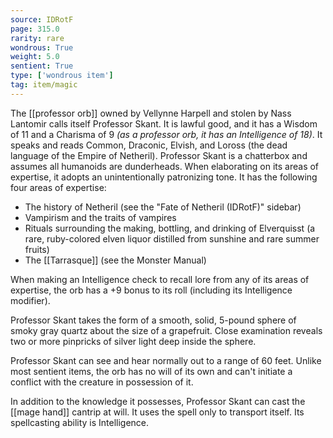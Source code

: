 ```yaml
---
source: IDRotF
page: 315.0
rarity: rare
wondrous: True
weight: 5.0
sentient: True
type: ['wondrous item']
tag: item/magic
---
```


The [[professor orb]] owned by Vellynne Harpell and stolen by Nass Lantomir calls itself Professor Skant. It is lawful good, and it has a Wisdom of 11 and a Charisma of 9 _(as a professor orb, it has an Intelligence of 18)_. It speaks and reads Common, Draconic, Elvish, and Loross (the dead language of the Empire of Netheril). Professor Skant is a chatterbox and assumes all humanoids are dunderheads. When elaborating on its areas of expertise, it adopts an unintentionally patronizing tone. It has the following four areas of expertise:

- The history of Netheril (see the "Fate of Netheril (IDRotF)" sidebar)
- Vampirism and the traits of vampires
- Rituals surrounding the making, bottling, and drinking of Elverquisst (a rare, ruby-colored elven liquor distilled from sunshine and rare summer fruits)
- The [[Tarrasque]] (see the Monster Manual)

When making an Intelligence check to recall lore from any of its areas of expertise, the orb has a +9 bonus to its roll (including its Intelligence modifier).

Professor Skant takes the form of a smooth, solid, 5-pound sphere of smoky gray quartz about the size of a grapefruit. Close examination reveals two or more pinpricks of silver light deep inside the sphere.

Professor Skant can see and hear normally out to a range of 60 feet. Unlike most sentient items, the orb has no will of its own and can't initiate a conflict with the creature in possession of it.

In addition to the knowledge it possesses, Professor Skant can cast the [[mage hand]] cantrip at will. It uses the spell only to transport itself. Its spellcasting ability is Intelligence.


